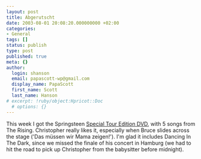 ```yaml
---
layout: post
title: Abgerutscht
date: 2003-08-01 20:08:20.000000000 +02:00
categories:
- General
tags: []
status: publish
type: post
published: true
meta: {}
author:
  login: shanson
  email: papascott-wp@gmail.com
  display_name: PapaScott
  first_name: Scott
  last_name: Hanson
# excerpt: !ruby/object:Hpricot::Doc
  # options: {}
---
```

<p>This week I got the Springsteen <a title="Amazon.de: Detailseite Musik: The Rising (Special Tour Edition CD   DVD) [DOPPEL-CD]" href="http://www.amazon.de/exec/obidos/ASIN/B00008XUUH/qid=1059761945/sr=1-1/ref=sr_1_10_1/302-8532796-2015238">Special Tour Edition DVD</a>, with 5 songs from The Rising. Christopher really likes it, especially when Bruce slides across the stage ('Das müssen wir Mama zeigen!'). I'm glad it includes Dancing In The Dark, since we missed the finale of his concert in Hamburg (we had to hit the road to pick up Christopher from the babysitter before midnight).</p>
